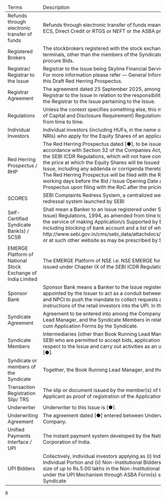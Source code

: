 <table><thead><tr><td>Terms</td><td>Description</td></tr></thead><tbody><tr><td>Refunds through electronic transfer of funds</td><td>Refunds through electronic transfer of funds means refunds through ECS, Direct Credit or RTGS or NEFT or the ASBA process, as applicable</td></tr><tr><td>Registered Brokers</td><td>The stockbrokers registered with the stock exchanges having nationwide terminals, other than the members of the Syndicate and eligible to procure Bids.</td></tr><tr><td>Registrar/ Registrar to the Issue</td><td>Registrar to the Issue being Skyline Financial Services Private Limited. For more information please refer — General Information on page 54 of this Draft Red Herring Prospectus.</td></tr><tr><td>Registrar Agreement</td><td>The agreement dated 25 September 2025, among our Company, the Registrar to the Issue in relation to the responsibilities and obligations of the Registrar to the Issue pertaining to the Issue.</td></tr><tr><td>Regulations</td><td>Unless the context specifies something else, this means the SEBI (Issue of Capital and Disclosure Requirement) Regulations, 2018, as amended from time to time.</td></tr><tr><td>Individual Investors</td><td>Individual investors (including HUFs, in the name of Karta and Eligible NRIs) who apply for the Equity Shares of an application size of two lots.</td></tr><tr><td>Red Herring Prospectus / RHP</td><td>The Red Herring Prospectus dated [●], to be issued by our Company in accordance with Section 32 of the Companies Act, and the provisions of the SEBI ICDR Regulations, which will not have complete particulars of the price at which the Equity Shares will be Issued and the size of the Issue, including any addenda or corrigenda thereto.<br>The Red Herring Prospectus will be filed with the RoC at least three working days before the Bid / Issue Opening Date and will become the Prospectus upon filing with the RoC after the pricing date.</td></tr><tr><td>SCORES</td><td>SEBI Complaints Redress System, a centralized web-based complaints redressal system launched by SEBI</td></tr><tr><td>Self-Certified Syndicate Bank(s) / SCSB</td><td>Shall mean a Banker to an Issue registered under SEBI (Bankers to an Issue) Regulations, 1994, as amended from time to time, and which offer the service of making Application/s Supported by Blocked Amount including blocking of bank account and a list of which is available on http://www.sebi.gov.in/cms/sebi_data/attachdocs/1480483399603.html or at such other website as may be prescribed by SEBI from time to time.</td></tr><tr><td>EMERGE Platform of National Stock Exchange of India Limited</td><td>The EMERGE Platform of NSE i.e. NSE EMERGE for listing equity shares issued under Chapter IX of the SEBI ICDR Regulations.</td></tr><tr><td>Sponsor Bank</td><td>Sponsor Bank means a Banker to the Issue registered with SEBI which is appointed by the Issuer to act as a conduit between the Stock Exchange and NPCI to push the mandate to collect requests and / or payment instructions of the retail investors into the UPI. In this case [●].</td></tr><tr><td>Syndicate Agreement</td><td>Agreement to be entered into among the Company, the Book Running Lead Manager, and the Syndicate Members in relation to collection of Bid cum Application Forms by the Syndicate.</td></tr><tr><td>Syndicate Members</td><td>Intermediaries (other than Book Running Lead Manager) registered with SEBI who are permitted to accept bids, application and place orders with respect to the Issue and carry out activities as an underwriter namely, [●].</td></tr><tr><td>Syndicate or members of the Syndicate</td><td>Together, the Book Running Lead Manager, and the Syndicate Member.</td></tr><tr><td>Transaction Registration Slip/ TRS</td><td>The slip or document issued by the member(s) of the Syndicate to the Applicant as proof of registration of the Application.</td></tr><tr><td>Underwriter</td><td>Underwriter to this Issue is [●].</td></tr><tr><td>Underwriting Agreement</td><td>The agreement dated [●] entered between Underwriter and our Company.</td></tr><tr><td>Unified Payments Interface / UPI</td><td>The instant payment system developed by the National Payments Corporation of India.</td></tr><tr><td>UPI Bidders</td><td>Collectively, individual investors applying as (i) Individual Bidders in the Individual Portion and (ii) Non-Institutional Bidders with an application size of up to Rs.5.00 lakhs in the Non-Institutional Portion, and Bidding under the UPI Mechanism through ASBA Form(s) submitted with Syndicate</td></tr></tbody></table>

8
